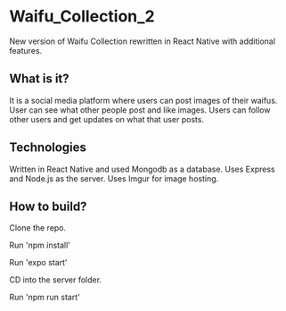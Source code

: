 # Waifu_Collection_2
New version of Waifu Collection rewritten in React Native with additional features.

## What is it?
It is a social media platform where users can post images of their waifus. 
User can see what other people post and like images. Users can follow other users and get updates on what that user posts.

## Technologies
Written in React Native and used Mongodb as a database. Uses Express and Node.js as the server. Uses Imgur for image hosting.

## How to build?
Clone the repo.

Run 'npm install'

Run 'expo start'

CD into the server folder.

Run 'npm run start'

